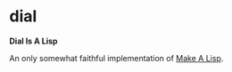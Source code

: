 # dial

**Dial Is A Lisp**

An only somewhat faithful implementation of [Make A Lisp](https://github.com/kanaka/mal).
